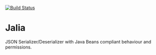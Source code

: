 [![Build Status](https://travis-ci.org/madama/jalia.svg?branch=master)](https://travis-ci.org/madama/jalia)


Jalia
=====

JSON Serializer/Deserializer with Java Beans compliant behaviour and permissions.


